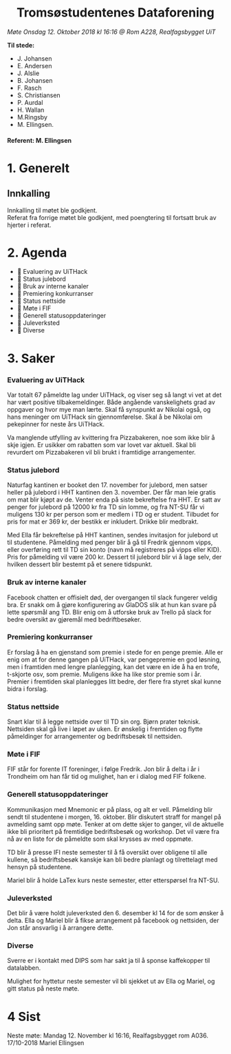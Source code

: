 <h1> <center> Tromsøstudentenes Dataforening </center> </h1>

*Møte Onsdag 12. Oktober 2018 kl 16:16 @ Rom A228, Realfagsbygget UiT*

**Til stede:**
* J. Johansen
* E. Andersen
* J. Alslie
* B. Johansen
* F. Rasch
* S. Christiansen
* P. Aurdal
* H. Wallan
* M.Ringsby
* M. Ellingsen.


#### Referent:  M. Ellingsen

# 1. Generelt
## Innkalling
Innkalling til møtet ble godkjent.<br>
Referat fra forrige møtet ble godkjent, med poengtering til fortsatt bruk av hjerter i referat.

# 2. Agenda
* :purple_heart: Evaluering av UiTHack
* :purple_heart: Status julebord
* :purple_heart: Bruk av interne kanaler
* :purple_heart: Premiering konkurranser
* :purple_heart: Status nettside
* :purple_heart: Møte i FIF
* :purple_heart: Generell statusoppdateringer
* :purple_heart: Juleverksted
* :purple_heart: Diverse

# 3. Saker
### Evaluering av UiTHack
Var totalt 67 påmeldte lag under UiTHack, og viser seg så langt vi vet at det har vært positive tilbakemeldinger. Både angående vanskelighets grad av oppgaver og hvor mye man lærte. Skal få  synspunkt av Nikolai også, og hans meninger om UiTHack sin gjennomførelse. Skal å be Nikolai om pekepinner for neste års UiTHack. 

Va manglende utfylling av kvittering fra Pizzabakeren, noe som ikke blir å skje igjen. Er usikker om rabatten som var lovet var aktuell. Skal bli revurdert om Pizzabakeren vil bli brukt i framtidige arrangementer. 

### Status julebord
Naturfag kantinen er booket den 17. november for julebord, men satser heller på julebord i HHT kantinen den 3. november. Der får man leie gratis om mat blir kjøpt av de. Venter enda på siste bekreftelse fra HHT. 
Er satt av penger for julebord på 12000 kr fra TD sin lomme, og fra NT-SU får vi muligens 130 kr per person som er medlem i TD og er student. 
Tilbudet for pris for mat er 369 kr, der bestikk er inkludert. Drikke blir medbrakt.

Med Ella får bekreftelse på HHT kantinen, sendes invitasjon for julebord ut til studentene. Påmelding med penger blir å gå til Fredrik gjennom vipps, eller overføring rett til TD sin konto (navn må registreres på vipps eller KID). Pris for påmelding vil være 200 kr. Dessert til julebord blir vi å lage selv, der hvilken dessert blir bestemt på et senere tidspunkt.

### Bruk av interne kanaler
Facebook chatten er offisielt død, der overgangen til slack fungerer veldig bra. Er snakk om å gjøre konfigurering av  GlaDOS slik at hun kan svare på lette spørsmål ang TD.  Blir enig om å utforske bruk av Trello på slack for bedre oversikt av gjøremål med bedriftbesøker. 


### Premiering konkurranser
Er forslag å ha en gjenstand som premie i stede for en penge premie. Alle er enig om at for denne gangen på UiTHack, var pengepremie en god løsning, men i framtiden med lengre planlegging, kan det være en ide å ha en trofe, t-skjorte  osv, som premie. Muligens ikke ha like stor premie som i år. Premier i fremtiden skal planlegges litt bedre, der flere fra styret skal kunne bidra i forslag.  

### Status nettside
Snart klar til å legge nettside over til TD sin org. Bjørn prater teknisk. Nettsiden skal gå live i løpet av uken. Er ønskelig i fremtiden og flytte påmeldinger for arrangementer og bedriftsbesøk til nettsiden. 

### Møte i FIF
FIF står for forente IT foreninger, i følge Fredrik. Jon blir å delta i år i Trondheim om han får tid og mulighet, han er i dialog med FIF folkene. 

### Generell statusoppdateringer
Kommunikasjon med Mnemonic er på plass, og alt er vell. Påmelding blir sendt til studentene i morgen, 16. oktober.  Blir diskutert straff for mangel på avmelding samt opp møte. Tenker at om dette skjer to ganger, vil de aktuelle ikke bli prioritert på fremtidige bedriftsbesøk og workshop. Det vil være fra nå av en liste for de påmeldte som skal krysses av med oppmøte. 

TD blir å presse IFI neste semester til å få oversikt over obligene til alle kullene, så bedriftsbesøk kanskje kan bli bedre planlagt og tilrettelagt med hensyn på studentene.

Mariel blir å holde LaTex kurs neste semester, etter etterspørsel fra NT-SU.

### Juleverksted
Det blir å være holdt juleverksted den 6. desember kl 14 for de som ønsker å delta. Ella og Mariel blir å fikse arrangement på facebook og nettsiden, der Jon står ansvarlig i å arrangere dette. 

### Diverse
Sverre er i kontakt med DIPS som har sakt ja til å sponse kaffekopper til datalabben. 

Mulighet for hyttetur neste semester vil bli sjekket ut av Ella og Mariel, og gitt status på neste møte.  

# 4 Sist
Neste møte: Mandag 12. November kl 16:16, Realfagsbygget rom A036.<br>
17/10-2018 Mariel Ellingsen